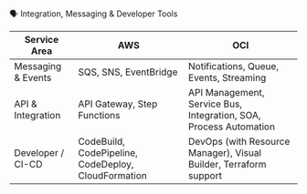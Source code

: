 🗣️ Integration, Messaging & Developer Tools

| Service Area       | AWS                                                  | OCI                                                                |
| ------------------ | ---------------------------------------------------- | ------------------------------------------------------------------ |
| Messaging & Events | SQS, SNS, EventBridge                                | Notifications, Queue, Events, Streaming                            |
| API & Integration  | API Gateway, Step Functions                          | API Management, Service Bus, Integration, SOA, Process Automation  |
| Developer / CI-CD  | CodeBuild, CodePipeline, CodeDeploy, CloudFormation  | DevOps (with Resource Manager), Visual Builder, Terraform support  |
